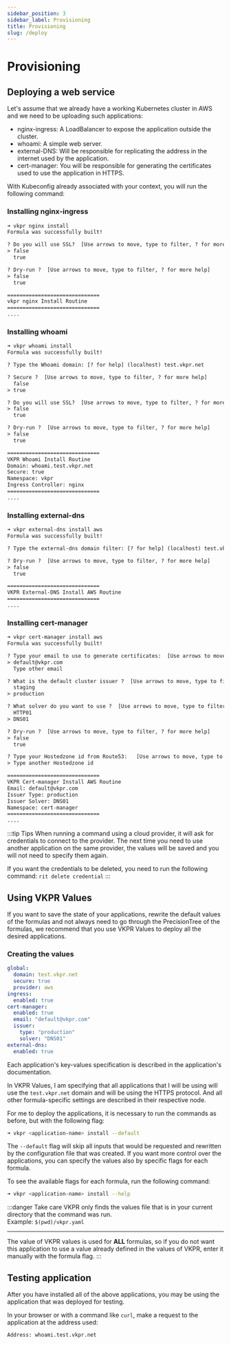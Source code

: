 ```yaml
---
sidebar_position: 3
sidebar_label: Provisioning
title: Provisioning
slug: /deploy
---
```


# Provisioning

## Deploying a web service

Let's assume that we already have a working Kubernetes cluster in AWS and we need to be uploading such applications:

- nginx-ingress: A LoadBalancer to expose the application outside the cluster.
- whoami: A simple web server.
- external-DNS: Will be responsible for replicating the address in the internet used by the application.
- cert-manager: You will be responsible for generating the certificates used to use the application in HTTPS.

With Kubeconfig already associated with your context, you will run the following command:

### Installing nginx-ingress

```txt
➜ vkpr nginx install
Formula was successfully built!

? Do you will use SSL?  [Use arrows to move, type to filter, ? for more help]
> false
  true

? Dry-run ?  [Use arrows to move, type to filter, ? for more help]
> false
  true

==============================
vkpr nginx Install Routine
==============================
....
```

### Installing whoami

```txt
➜ vkpr whoami install
Formula was successfully built!

? Type the Whoami domain: [? for help] (localhost) test.vkpr.net

? Secure ?  [Use arrows to move, type to filter, ? for more help]
  false
> true

? Do you will use SSL?  [Use arrows to move, type to filter, ? for more help]
> false
  true

? Dry-run ?  [Use arrows to move, type to filter, ? for more help]
> false
  true

==============================
VKPR Whoami Install Routine
Domain: whoami.test.vkpr.net
Secure: true
Namespace: vkpr
Ingress Controller: nginx
==============================
....
```

### Installing external-dns

```txt
➜ vkpr external-dns install aws
Formula was successfully built!

? Type the external-dns domain filter: [? for help] (localhost) test.vkpr.net

? Dry-run ?  [Use arrows to move, type to filter, ? for more help]
> false
  true

==============================
VKPR External-DNS Install AWS Routine
==============================
....
```
### Installing cert-manager

```txt
➜ vkpr cert-manager install aws
Formula was successfully built!

? Type your email to use to generate certificates:  [Use arrows to move, type to filter, ? for more help]
> default@vkpr.com
  Type other email

? What is the default cluster issuer ?  [Use arrows to move, type to filter, ? for more help]
  staging
> production

? What solver do you want to use ?  [Use arrows to move, type to filter, ? for more help]
  HTTP01
> DNS01

? Dry-run ?  [Use arrows to move, type to filter, ? for more help]
> false
  true

? Type your Hostedzone id from Route53:   [Use arrows to move, type to filter, ? for more help]
> Type another Hostedzone id

==============================
VKPR Cert-manager Install AWS Routine
Email: default@vkpr.com
Issuer Type: production
Issuer Solver: DNS01
Namespace: cert-manager
==============================
....
```

:::tip Tips
When running a command using a cloud provider, it will ask for credentials to connect to the provider. The next time you need to use another application on the same provider, the values will be saved and you will not need to specify them again.

If you want the credentials to be deleted, you need to run the following command:
`rit delete credential`
:::

## Using VKPR Values

If you want to save the state of your applications, rewrite the default values of the formulas and not always need to go through the PrecisionTree of the formulas, we recommend that you use VKPR Values to deploy all the desired applications.

### Creating the values

```yaml title=" vkpr.yaml"
global:
  domain: test.vkpr.net
  secure: true
  provider: aws
ingress:
  enabled: true
cert-manager:
  enabled: true
  email: "default@vkpr.com"
  issuer:
    type: "production"
    solver: "DNS01"
external-dns:
  enabled: true
```
Each application's key-values specification is described in the application's documentation.

In VKPR Values, I am specifying that all applications that I will be using will use the `test.vkpr.net` domain and will be using the HTTPS protocol. And all other formula-specific settings are described in their respective node.

For me to deploy the applications, it is necessary to run the commands as before, but with the following flag:

```bash
➜ vkpr <application-name> install --default
```

The `--default` flag will skip all inputs that would be requested and rewritten by the configuration file that was created.
If you want more control over the applications, you can specify the values also by specific flags for each formula.

To see the available flags for each formula, run the following command:

```bash
➜ vkpr <application-name> install --help
```

:::danger Take care
VKPR only finds the values file that is in your current directory that the command was run.<br/>
Example: `$(pwd)/vkpr.yaml`

---

The value of VKPR values is used for **ALL** formulas, so if you do not want this application to use a value already defined in the values of VKPR, enter it manually with the formula flag.
:::

## Testing application

After you have installed all of the above applications, you may be using the application that was deployed for testing.

In your browser or with a command like `curl`, make a request to the application at the address used:

```txt
Address: whoami.test.vkpr.net
```